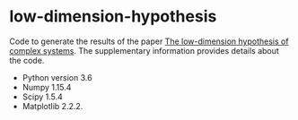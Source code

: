 # low-dimension-hypothesis
Code to generate the results of the paper [The low-dimension hypothesis of complex systems](
https://doi.org/10.48550/arXiv.2208.04848). The supplementary information provides details about the code. 

- Python version 3.6
- Numpy 1.15.4
- Scipy 1.5.4
- Matplotlib 2.2.2.
